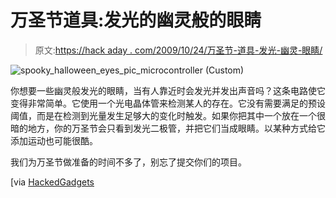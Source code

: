 # 万圣节道具:发光的幽灵般的眼睛

> 原文:[https://hack aday . com/2009/10/24/万圣节-道具-发光-幽灵-眼睛/](https://hackaday.com/2009/10/24/halloween-prop-glowing-spooky-eyes/)

![spooky_halloween_eyes_pic_microcontroller (Custom)](../Images/35a12438e375aa155f40fac4257ff050.png "spooky_halloween_eyes_pic_microcontroller (Custom)")

你想要一些幽灵般发光的眼睛，当有人靠近时会发光并发出声音吗？这条电路使它变得非常简单。它使用一个光电晶体管来检测某人的存在。它没有需要满足的预设阈值，而是在检测到光量发生足够大的变化时触发。如果你把其中一个放在一个很暗的地方，你的万圣节会只看到发光二极管，并把它们当成眼睛。以某种方式给它添加运动也可能很酷。

我们为万圣节做准备的时间不多了，别忘了提交你们的项目。

[via [HackedGadgets](http://hackedgadgets.com/2009/10/23/spooky-halloween-eyes-based-on-pic-12c672/)